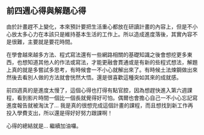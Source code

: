 ## 前四週心得與解題心得

由於計畫趕不上變化，本來預計要把生活重心都放在研讀計畫的內容上，但是不小心放太多心力在本該只是維持基本生活的工作上。所以造成進度落後，其實內容不是很難，主要就是要花時間。

在學會越來越多方法、程式寫法還有一些網路相關的基礎知識之後會想挖更多東西，也想知道其他人的作法或寫法，才能更融會貫通或是有新的些程式想法，解題上真的就是多嘗試多思考，有時候會一不小心就解出來了。有時候土法煉鋼做出來然後去看別人做的方法就會恍然大悟。還是很喜歡這種突如其來的成就感。

前四週真的是進度太慢了，這個心得也打得有點官腔，因為想趕快進入第六週課程，看到影片時間一個比一個長就覺得好可怕。偶爾也會擔心自己一不小心忘記寫進度報告就被淘汰了... 我是真的很想完成這個計畫的課程，而且想找到新工作再投入學費支出，所以還是得好好努力跟課啊！

心得的總結就是... 繼續加油囉。